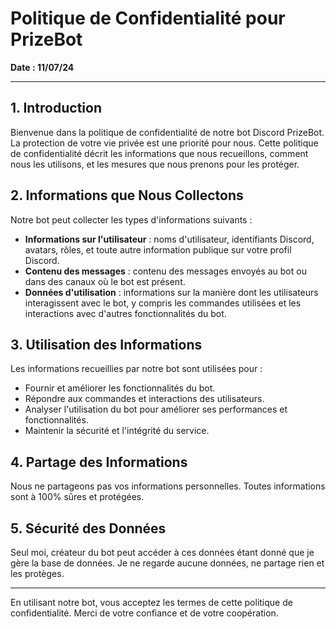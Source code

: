 # Politique de Confidentialité pour PrizeBot

**Date : 11/07/24**

---

## 1. Introduction

Bienvenue dans la politique de confidentialité de notre bot Discord PrizeBot. La protection de votre vie privée est une priorité pour nous. Cette politique de confidentialité décrit les informations que nous recueillons, comment nous les utilisons, et les mesures que nous prenons pour les protéger.

## 2. Informations que Nous Collectons

Notre bot peut collecter les types d'informations suivants :

- **Informations sur l'utilisateur** : noms d'utilisateur, identifiants Discord, avatars, rôles, et toute autre information publique sur votre profil Discord.
- **Contenu des messages** : contenu des messages envoyés au bot ou dans des canaux où le bot est présent.
- **Données d'utilisation** : informations sur la manière dont les utilisateurs interagissent avec le bot, y compris les commandes utilisées et les interactions avec d'autres fonctionnalités du bot.

## 3. Utilisation des Informations

Les informations recueillies par notre bot sont utilisées pour :

- Fournir et améliorer les fonctionnalités du bot.
- Répondre aux commandes et interactions des utilisateurs.
- Analyser l'utilisation du bot pour améliorer ses performances et fonctionnalités.
- Maintenir la sécurité et l'intégrité du service.

## 4. Partage des Informations

Nous ne partageons pas vos informations personnelles. Toutes informations sont à 100% sûres et protégées.

## 5. Sécurité des Données

Seul moi, créateur du bot peut accéder à ces données étant donné que je gère la base de données. Je ne regarde aucune données, ne partage rien et les protèges.

---

En utilisant notre bot, vous acceptez les termes de cette politique de confidentialité. Merci de votre confiance et de votre coopération.
